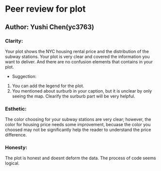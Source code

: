 # Peer review for plot 
## Author: Yushi Chen(yc3763)
### Clarity: 
Your plot shows the NYC housing rental price and the distribution of the subway stations. Your plot is very clear and covered the information you want to deliver. And there are no confusion elements that contains in your plot. 

+ Suggection: 
1.  You can add the legend for the plot. 
2.  You mentioned about surburb in your caption, but it is unclear by only seeing the map. Clearify the surburb part will be very helpful. 


### Esthetic:
The color choosing for your subway stations are very clear; however, the color for housing price needs some improvement, becuase the color you choosed may not be significantly help the reader to understand the price difference.


### Honesty:
The plot is honest and doesnt deform the data. The process of code seems logical.